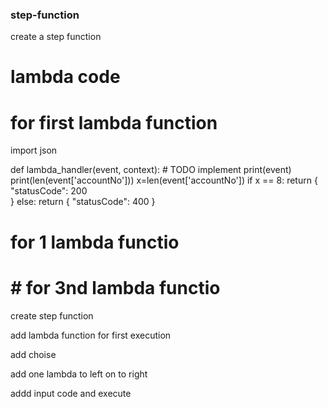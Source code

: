 ### step-function
create a step function

# lambda code 
# for first lambda function
import json

def lambda_handler(event, context):
    # TODO implement
    print(event)
    print(len(event['accountNo']))
    x=len(event['accountNo'])
    if x == 8:
        return {
        "statusCode": 200    
        }
    else:
        return {
        "statusCode": 400
                    }



# for 1 lambda functio
# # for 3nd lambda functio


create step function 

add lambda function for first execution

add choise

add one lambda to left on to right

addd input code and execute 
